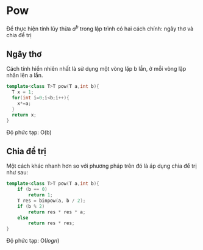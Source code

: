 # Pow
Để thực hiện tính lũy thừa $a^b$ trong lập trình có hai cách chính: ngây thơ và chia để trị
## Ngây thơ
Cách tính hiển nhiên nhất là sử dụng một vòng lặp b lần, ở mỗi vòng lặp nhân lên a lần.
```cpp
template<class T>T pow(T a,int b){
  T x = 1;
  for(int i=0;i<b;i++){
    x*=a;
  }
  return x;
}
```
Độ phức tạp: O(b)

## Chia để trị
Một cách khác nhanh hơn so với phương pháp trên đó là áp dụng chia để trị như sau:
```cpp
template<class T>T pow(T a,int b){
    if (b == 0)
        return 1;
    T res = binpow(a, b / 2);
    if (b % 2)
        return res * res * a;
    else
        return res * res;
}
```
Độ phức tạp: O($log{n}$)
